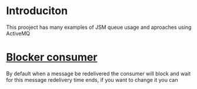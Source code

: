 # Introduciton

This prooject has many examples of JSM queue usage and aproaches using ActiveMQ
 
# [Blocker consumer](https://issues.apache.org/jira/plugins/servlet/mobile#issue/AMQ-1853)
By default when a message be redelivered the consumer will block and wait for this message redelivery time ends, if you want 
to change it you can